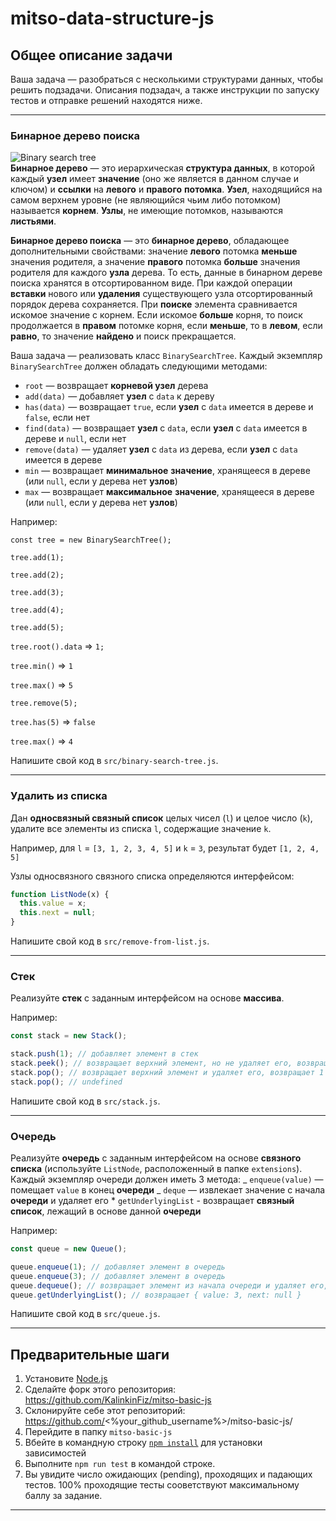 # mitso-data-structure-js

## Общее описание задачи

Ваша задача — разобраться с несколькими структурами данных, чтобы решить подзадачи. Описания подзадач, а также инструкции по запуску тестов и отправке решений находятся ниже.

---

### **Бинарное дерево поиска**

![Binary search tree](https://www.tutorialspoint.com/data_structures_algorithms/images/binary_search_tree.jpg)  
**Бинарное дерево** — это иерархическая **структура данных**, в которой каждый **узел** имеет **значение** (оно же является в данном случае и ключом) и **ссылки** на **левого** и **правого** **потомка**. **Узел**, находящийся на самом верхнем уровне (не являющийся чьим либо потомком) называется **корнем**. **Узлы**, не имеющие потомков, называются **листьями**.

**Бинарное дерево поиска** — это **бинарное дерево**, обладающее дополнительными свойствами: значение **левого** потомка **меньше** значения родителя, а значение **правого** потомка **больше** значения родителя для каждого **узла** дерева. То есть, данные в бинарном дереве поиска хранятся в отсортированном виде. При каждой операции **вставки** нового или **удаления** существующего узла отсортированный порядок дерева сохраняется. При **поиске** элемента сравнивается искомое значение с корнем. Если искомое **больше** корня, то поиск продолжается в **правом** потомке корня, если **меньше**, то в **левом**, если **равно**, то значение **найдено** и поиск прекращается.

Ваша задача — реализовать класс `BinarySearchTree`.
Каждый экземпляр `BinarySearchTree` должен обладать следующими методами:

- `root` — возвращает **корневой узел** дерева
- `add(data)` — добавляет **узел** с `data` к дереву
- `has(data)` — возвращает `true`, если **узел** с `data` имеется в дереве и `false`, если нет
- `find(data)` — возвращает **узел** с `data`, если **узел** с `data` имеется в дереве и `null`, если нет
- `remove(data)` — удаляет **узел** с `data` из дерева, если **узел** с `data` имеется в дереве
- `min` — возвращает **минимальное** **значение**, хранящееся в дереве (или `null`, если у дерева нет **узлов**)
- `max` — возвращает **максимальное** **значение**, хранящееся в дереве (или `null`, если у дерева нет **узлов**)

Например:

`const tree = new BinarySearchTree();`

`tree.add(1);`

`tree.add(2);`

`tree.add(3);`

`tree.add(4);`

`tree.add(5);`

`tree.root().data` => `1;`

`tree.min()` => `1`

`tree.max()` => `5`

`tree.remove(5);`

`tree.has(5)` => `false`

`tree.max()` => `4`

Напишите свой код в `src/binary-search-tree.js`.

---

### **Удалить из списка**

Дан **односвязный связный список** целых чисел (`l`) и целое число (`k`), удалите все элементы из списка `l`, содержащие значение `k`.

Например, для `l` = `[3, 1, 2, 3, 4, 5]` и `k` = `3`,
результат будет `[1, 2, 4, 5]`

Узлы односвязного связного списка определяются интерфейсом:

```js
function ListNode(x) {
  this.value = x;
  this.next = null;
}
```

Напишите свой код в `src/remove-from-list.js`.

---

### **Стек**

Реализуйте **стек** с заданным интерфейсом на основе **массива**.

Например:

```js
const stack = new Stack();

stack.push(1); // добавляет элемент в стек
stack.peek(); // возвращает верхний элемент, но не удаляет его, возвращает 1
stack.pop(); // возвращает верхний элемент и удаляет его, возвращает 1
stack.pop(); // undefined
```

Напишите свой код в `src/stack.js`.

---

### **Очередь**

Реализуйте **очередь** с заданным интерфейсом на основе **связного списка** (используйте `ListNode`, расположенный в папке `extensions`).
Каждый экземпляр очереди должен иметь 3 метода:
_ `enqueue(value)` — помещает `value` в конец **очереди**
_ `deque` — извлекает значение с начала **очереди** и удаляет его \* `getUnderlyingList` - возвращает **связный список**, лежащий в основе данной **очереди**

Например:

```js
const queue = new Queue();

queue.enqueue(1); // добавляет элемент в очередь
queue.enqueue(3); // добавляет элемент в очередь
queue.dequeue(); // возвращает элемент из начала очереди и удаляет его, возвращает 1
queue.getUnderlyingList(); // возвращает { value: 3, next: null }
```

Напишите свой код в `src/queue.js`.

---

## Предварительные шаги

1. Установите [Node.js](https://nodejs.org/en/download/)
2. Сделайте форк этого репозитория: https://github.com/KalinkinFiz/mitso-basic-js
3. Склонируйте себе этот репозиторий: https://github.com/<%your_github_username%>/mitso-basic-js/
4. Перейдите в папку `mitso-basic-js`
5. Вбейте в командную строку [`npm install`](https://docs.npmjs.com/cli/install) для установки зависимостей
6. Выполните `npm run test` в командой строке.
7. Вы увидите число ожидающих (pending), проходящих и падающих тестов. 100% проходящие тесты сооветствуют максимальному баллу за задание.

---
